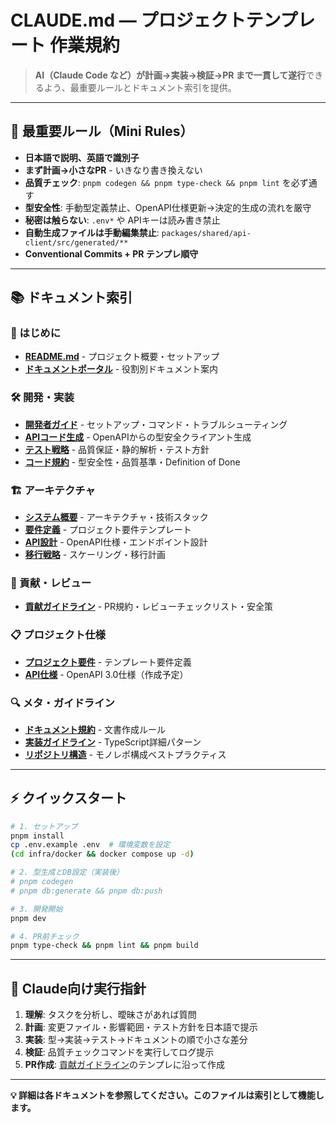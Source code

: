 # CLAUDE.md — プロジェクトテンプレート 作業規約

> **AI（Claude Code など）が計画→実装→検証→PR まで一貫して遂行**できるよう、最重要ルールとドキュメント索引を提供。

---

## 🎯 最重要ルール（Mini Rules）

- **日本語で説明、英語で識別子**
- **まず計画→小さなPR** - いきなり書き換えない
- **品質チェック**: `pnpm codegen && pnpm type-check && pnpm lint` を必ず通す
- **型安全性**: 手動型定義禁止、OpenAPI仕様更新→決定的生成の流れを厳守
- **秘密は触らない**: `.env*` や APIキーは読み書き禁止
- **自動生成ファイルは手動編集禁止**: `packages/shared/api-client/src/generated/**`
- **Conventional Commits + PR テンプレ順守**

---

## 📚 ドキュメント索引

### 🚀 はじめに

- **[README.md](./README.md)** - プロジェクト概要・セットアップ
- **[ドキュメントポータル](./docs/index.md)** - 役割別ドキュメント案内

### 🛠️ 開発・実装

- **[開発者ガイド](./docs/handbook/developer-guide.md)** - セットアップ・コマンド・トラブルシューティング
- **[APIコード生成](./docs/handbook/api-codegen-guide.md)** - OpenAPIからの型安全クライアント生成
- **[テスト戦略](./docs/handbook/testing-strategy.md)** - 品質保証・静的解析・テスト方針
- **[コード規約](./docs/styleguide/code-standards.md)** - 型安全性・品質基準・Definition of Done

### 🏗️ アーキテクチャ

- **[システム概要](./docs/architecture/system-overview.md)** - アーキテクチャ・技術スタック
- **[要件定義](./docs/architecture/requirements.md)** - プロジェクト要件テンプレート
- **[API設計](./docs/architecture/api-design.md)** - OpenAPI仕様・エンドポイント設計
- **[移行戦略](./docs/architecture/migration-strategy.md)** - スケーリング・移行計画

### 🔧 貢献・レビュー

- **[貢献ガイドライン](./docs/contrib/contribution-guide.md)** - PR規約・レビューチェックリスト・安全策

### 📋 プロジェクト仕様

- **[プロジェクト要件](./.kiro/specs/project-template/requirements.md)** - テンプレート要件定義
- **[API仕様](./contracts/openapi.yaml)** - OpenAPI 3.0仕様（作成予定）

### 🔍 メタ・ガイドライン

- **[ドキュメント規約](./docs/meta/documentation-guidelines.md)** - 文書作成ルール
- **[実装ガイドライン](./docs/meta/implementation-guidelines.md)** - TypeScript詳細パターン
- **[リポジトリ構造](./docs/meta/repository-structure.md)** - モノレポ構成ベストプラクティス

---

## ⚡ クイックスタート

```bash
# 1. セットアップ
pnpm install
cp .env.example .env  # 環境変数を設定
(cd infra/docker && docker compose up -d)

# 2. 型生成とDB設定（実装後）
# pnpm codegen
# pnpm db:generate && pnpm db:push

# 3. 開発開始
pnpm dev

# 4. PR前チェック
pnpm type-check && pnpm lint && pnpm build
```

---

## 🤖 Claude向け実行指針

1. **理解**: タスクを分析し、曖昧さがあれば質問
2. **計画**: 変更ファイル・影響範囲・テスト方針を日本語で提示
3. **実装**: 型→実装→テスト→ドキュメントの順で小さな差分
4. **検証**: 品質チェックコマンドを実行してログ提示
5. **PR作成**: [貢献ガイドライン](./docs/contrib/contribution-guide.md)のテンプレに沿って作成

---

**💡 詳細は各ドキュメントを参照してください。このファイルは索引として機能します。**